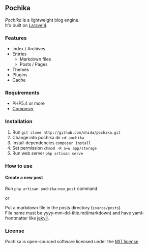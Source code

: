 ## Pochika

*Pochika* is a lightweight blog engine.  
It's built on [Laravel4](http://four.laravel.com/).

### Features

* Index / Archives
* Entries
  * Markdown files
  * Posts / Pages
* Themes
* Plugins
* Cache

### Requirements

* PHP5.4 or more
* [Composer](https://github.com/composer/composer)

### Installation

1. Run `git clone http://github.com/ohida/pochika.git`
1. Change into pochika dir `cd pochika`
1. Install dependencies `composer install`
1. Set permission `chmod -R a+w app/storage`
1. Run web server `php artisan serve`

### How to use

#### Create a new post
Run `php artisan pochika:new_post` command

or

Put a markdown file in the posts directory (`source/posts`).  
File name must be yyyy-mm-dd-title.md(markdown) and have yaml-frontmatter like [jekyll](http://jekyllrb.com/docs/frontmatter/).

### License

Pochika is open-sourced software licensed under the [MIT license](http://opensource.org/licenses/MIT)
